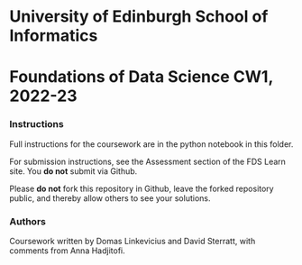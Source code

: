 # University of Edinburgh School of Informatics

# Foundations of Data Science CW1, 2022-23

### Instructions

Full instructions for the coursework are in the python notebook in
this folder.

For submission instructions, see the Assessment section of the FDS
Learn site. You __do not__ submit via Github.

Please __do not__ fork this repository in Github, leave the forked repository public, and thereby allow others to see your solutions.

### Authors

Coursework written by Domas Linkevicius and David Sterratt, with comments from Anna Hadjitofi.
